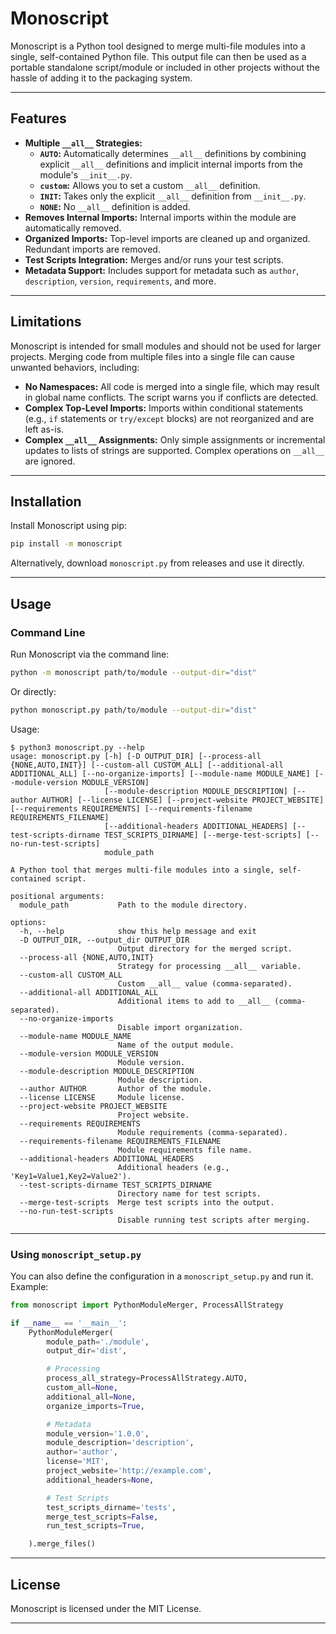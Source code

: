 # Monoscript

Monoscript is a Python tool designed to merge multi-file modules into a single, self-contained Python file. This output file can then be used as a portable standalone script/module or included in other projects without the hassle of adding it to the packaging system.

---

## Features

- **Multiple `__all__` Strategies:**
  - **`AUTO`:** Automatically determines `__all__` definitions by combining explicit `__all__` definitions and implicit internal imports from the module's `__init__.py`.
  - **`custom`:** Allows you to set a custom `__all__` definition.
  - **`INIT`:** Takes only the explicit `__all__` definition from `__init__.py`.
  - **`NONE`:** No `__all__` definition is added.
- **Removes Internal Imports:** Internal imports within the module are automatically removed.
- **Organized Imports:** Top-level imports are cleaned up and organized. Redundant imports are removed.
- **Test Scripts Integration:**  Merges and/or runs your test scripts.
- **Metadata Support:** Includes support for metadata such as `author`, `description`, `version`, `requirements`, and more.

---

## Limitations

Monoscript is intended for small modules and should not be used for larger projects. Merging code from multiple files into a single file can cause unwanted behaviors, including:

- **No Namespaces:** All code is merged into a single file, which may result in global name conflicts. The script warns you if conflicts are detected.
- **Complex Top-Level Imports:** Imports within conditional statements (e.g., `if` statements or `try/except` blocks) are not reorganized and are left as-is.
- **Complex `__all__` Assignments:** Only simple assignments or incremental updates to lists of strings are supported. Complex operations on `__all__` are ignored.

---

## Installation

Install Monoscript using pip:

```bash
pip install -m monoscript
```

Alternatively, download `monoscript.py` from releases and use it directly.

---

## Usage
### Command Line
Run Monoscript via the command line:

```bash
python -m monoscript path/to/module --output-dir="dist"
```

Or directly:

```bash
python monoscript.py path/to/module --output-dir="dist"
```

Usage:
```
$ python3 monoscript.py --help
usage: monoscript.py [-h] [-D OUTPUT_DIR] [--process-all {NONE,AUTO,INIT}] [--custom-all CUSTOM_ALL] [--additional-all ADDITIONAL_ALL] [--no-organize-imports] [--module-name MODULE_NAME] [--module-version MODULE_VERSION]
                     [--module-description MODULE_DESCRIPTION] [--author AUTHOR] [--license LICENSE] [--project-website PROJECT_WEBSITE] [--requirements REQUIREMENTS] [--requirements-filename REQUIREMENTS_FILENAME]
                     [--additional-headers ADDITIONAL_HEADERS] [--test-scripts-dirname TEST_SCRIPTS_DIRNAME] [--merge-test-scripts] [--no-run-test-scripts]
                     module_path

A Python tool that merges multi-file modules into a single, self-contained script.

positional arguments:
  module_path           Path to the module directory.

options:
  -h, --help            show this help message and exit
  -D OUTPUT_DIR, --output_dir OUTPUT_DIR
                        Output directory for the merged script.
  --process-all {NONE,AUTO,INIT}
                        Strategy for processing __all__ variable.
  --custom-all CUSTOM_ALL
                        Custom __all__ value (comma-separated).
  --additional-all ADDITIONAL_ALL
                        Additional items to add to __all__ (comma-separated).
  --no-organize-imports
                        Disable import organization.
  --module-name MODULE_NAME
                        Name of the output module.
  --module-version MODULE_VERSION
                        Module version.
  --module-description MODULE_DESCRIPTION
                        Module description.
  --author AUTHOR       Author of the module.
  --license LICENSE     Module license.
  --project-website PROJECT_WEBSITE
                        Project website.
  --requirements REQUIREMENTS
                        Module requirements (comma-separated).
  --requirements-filename REQUIREMENTS_FILENAME
                        Module requirements file name.
  --additional-headers ADDITIONAL_HEADERS
                        Additional headers (e.g., 'Key1=Value1,Key2=Value2').
  --test-scripts-dirname TEST_SCRIPTS_DIRNAME
                        Directory name for test scripts.
  --merge-test-scripts  Merge test scripts into the output.
  --no-run-test-scripts
                        Disable running test scripts after merging.

```

---

### Using `monoscript_setup.py`

You can also define the configuration in a `monoscript_setup.py` and run it. Example:

```python
from monoscript import PythonModuleMerger, ProcessAllStrategy

if __name__ == '__main__':
    PythonModuleMerger(
        module_path='./module',
        output_dir='dist',

        # Processing
        process_all_strategy=ProcessAllStrategy.AUTO,
        custom_all=None,
        additional_all=None,
        organize_imports=True,

        # Metadata
        module_version='1.0.0',
        module_description='description',
        author='author',
        license='MIT',
        project_website='http://example.com',
        additional_headers=None,

        # Test Scripts
        test_scripts_dirname='tests',
        merge_test_scripts=False,
        run_test_scripts=True,

    ).merge_files()
```

---

## License

Monoscript is licensed under the MIT License.

---

